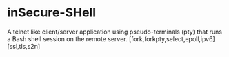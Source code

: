 # inSecure-SHell
A telnet like client/server application using pseudo-terminals (pty) that runs a Bash shell session on the remote server. [fork,forkpty,select,epoll,ipv6] [ssl,tls,s2n]
